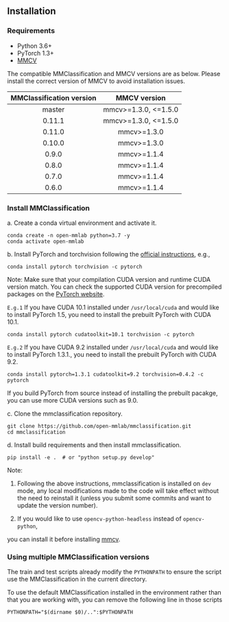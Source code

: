 ## Installation

### Requirements

- Python 3.6+
- PyTorch 1.3+
- [MMCV](https://github.com/open-mmlab/mmcv)

The compatible MMClassification and MMCV versions are as below. Please install the correct version of MMCV to avoid installation issues.

| MMClassification version |    MMCV version     |
|:-------------------:|:-------------------:|
| master              | mmcv>=1.3.0, <=1.5.0 |
| 0.11.1              | mmcv>=1.3.0, <=1.5.0 |
| 0.11.0              | mmcv>=1.3.0         |
| 0.10.0              | mmcv>=1.3.0         |
| 0.9.0               | mmcv>=1.1.4         |
| 0.8.0               | mmcv>=1.1.4         |
| 0.7.0               | mmcv>=1.1.4         |
| 0.6.0               | mmcv>=1.1.4         |

### Install MMClassification

a. Create a conda virtual environment and activate it.

```shell
conda create -n open-mmlab python=3.7 -y
conda activate open-mmlab
```

b. Install PyTorch and torchvision following the [official instructions](https://pytorch.org/), e.g.,

```shell
conda install pytorch torchvision -c pytorch
```

Note: Make sure that your compilation CUDA version and runtime CUDA version match.
You can check the supported CUDA version for precompiled packages on the [PyTorch website](https://pytorch.org/).

`E.g.1` If you have CUDA 10.1 installed under `/usr/local/cuda` and would like to install
PyTorch 1.5, you need to install the prebuilt PyTorch with CUDA 10.1.

```shell
conda install pytorch cudatoolkit=10.1 torchvision -c pytorch
```

`E.g.2` If you have CUDA 9.2 installed under `/usr/local/cuda` and would like to install
PyTorch 1.3.1., you need to install the prebuilt PyTorch with CUDA 9.2.

```shell
conda install pytorch=1.3.1 cudatoolkit=9.2 torchvision=0.4.2 -c pytorch
```

If you build PyTorch from source instead of installing the prebuilt pacakge,
you can use more CUDA versions such as 9.0.

c. Clone the mmclassification repository.

```shell
git clone https://github.com/open-mmlab/mmclassification.git
cd mmclassification
```

d. Install build requirements and then install mmclassification.

```shell
pip install -e .  # or "python setup.py develop"
```

Note:

1. Following the above instructions, mmclassification is installed on `dev` mode, any local modifications made to the code will take effect without the need to reinstall it (unless you submit some commits and want to update the version number).

2. If you would like to use `opencv-python-headless` instead of `opencv-python`,

you can install it before installing [mmcv](https://github.com/open-mmlab/mmcv).

### Using multiple MMClassification versions

The train and test scripts already modify the `PYTHONPATH` to ensure the script use the MMClassification in the current directory.

To use the default MMClassification installed in the environment rather than that you are working with, you can remove the following line in those scripts

```shell
PYTHONPATH="$(dirname $0)/..":$PYTHONPATH
```
